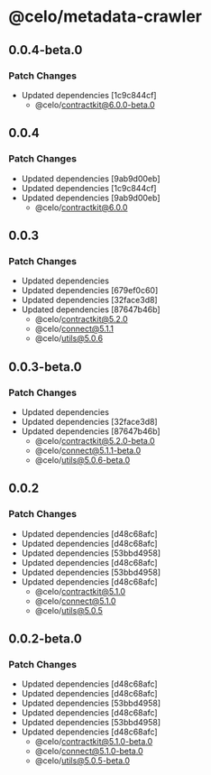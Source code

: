 # @celo/metadata-crawler

## 0.0.4-beta.0

### Patch Changes

- Updated dependencies [1c9c844cf]
  - @celo/contractkit@6.0.0-beta.0
## 0.0.4

### Patch Changes

- Updated dependencies [9ab9d00eb]
- Updated dependencies [1c9c844cf]
- Updated dependencies [9ab9d00eb]
  - @celo/contractkit@6.0.0

## 0.0.3

### Patch Changes

- Updated dependencies
- Updated dependencies [679ef0c60]
- Updated dependencies [32face3d8]
- Updated dependencies [87647b46b]
  - @celo/contractkit@5.2.0
  - @celo/connect@5.1.1
  - @celo/utils@5.0.6

## 0.0.3-beta.0

### Patch Changes

- Updated dependencies
- Updated dependencies [32face3d8]
- Updated dependencies [87647b46b]
  - @celo/contractkit@5.2.0-beta.0
  - @celo/connect@5.1.1-beta.0
  - @celo/utils@5.0.6-beta.0

## 0.0.2

### Patch Changes

- Updated dependencies [d48c68afc]
- Updated dependencies [d48c68afc]
- Updated dependencies [53bbd4958]
- Updated dependencies [d48c68afc]
- Updated dependencies [53bbd4958]
- Updated dependencies [d48c68afc]
  - @celo/contractkit@5.1.0
  - @celo/connect@5.1.0
  - @celo/utils@5.0.5

## 0.0.2-beta.0

### Patch Changes

- Updated dependencies [d48c68afc]
- Updated dependencies [d48c68afc]
- Updated dependencies [53bbd4958]
- Updated dependencies [d48c68afc]
- Updated dependencies [53bbd4958]
- Updated dependencies [d48c68afc]
  - @celo/contractkit@5.1.0-beta.0
  - @celo/connect@5.1.0-beta.0
  - @celo/utils@5.0.5-beta.0
